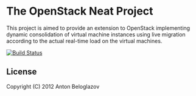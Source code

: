 # The OpenStack Neat Project

This project is aimed to provide an extension to OpenStack implementing dynamic consolidation of
virtual machine instances using live migration according to the actual real-time load on the virtual
machines.

[![Build Status](https://secure.travis-ci.org/beloglazov/openstack-neat.png)](http://travis-ci.org/beloglazov/openstack-neat)

## License

Copyright (C) 2012 Anton Beloglazov
